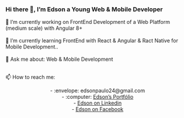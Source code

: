 ### Hi there 👋, I’m Edson a Young Web & Mobile Developer 

<!--
**EdsonPaulo/EdsonPaulo** is a ✨ _special_ ✨ repository because its `README.md` (this file) appears on your GitHub profile.

Here are some ideas to get you started:
- 😄 Pronouns: ...
- ⚡ Fun fact: ...
- 👯 I’m looking to collaborate on ...
- 🤔 I’m looking for help with Freelancer Jobs 


-->

🔭 I’m currently working on FrontEnd Development of a Web Platform (medium scale) with Angular 8+ <br><br>
🌱 I’m currently learning FrontEnd with React & Angular & Ract Native for Mobile Development.. <br><br>
💬 Ask me about: Web & Mobile Development <br><br>

📫 How to reach me: <br>

<p style="text-align: center">
          - :envelope: edsonpaulo24@gmail.com <br>
          - :computer: <a href="https://www.facebook.com/EdsonGregorioEG"> Edson’s Portfólio</a> <br>
          -     <a href="https://www.linkedin.com/in/edsonpaulo1/"> Edson on Linkedin </a> <br>
          -    <a href="https://www.facebook.com/EdsonGregorioEG"> Edson on Facebook </a> <br>
   </p>
      
   
